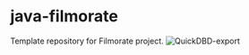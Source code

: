 # java-filmorate
Template repository for Filmorate project.
![QuickDBD-export](https://github.com/user-attachments/assets/1a1cce2e-3a21-472c-a2f7-33fc68250e36)
